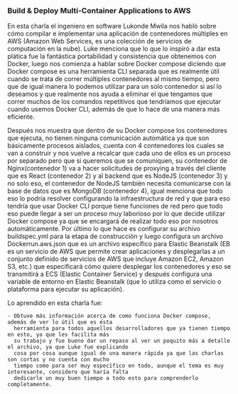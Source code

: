 ### Build & Deploy Multi-Container Applications to AWS

En esta charla el ingeniero en software Lukonde Mwila nos habló sobre cómo compilar e implementar 
una aplicación de contenedores múltiples en AWS (Amazon Web Services, es una colección de servicios 
de computación en la nube).
Luke menciona que lo que lo inspiró a dar esta plática fue la fantástica portabilidad y consistencia que 
obtenemos con Docker, luego nos comienza a hablar sobre Docker compose diciendo que Docker compose 
es una herramienta CLI separada que es realmente útil cuando se trata de correr múltiples contenedores 
al mismo tiempo, pero que de igual manera lo podemos utilizar para un solo contenedor si así lo deseamos 
y que realmente nos ayuda a eliminar el que tengamos que correr muchos de los comandos repetitivos que 
tendríamos que ejecutar cuando usemos Docker CLI, además de que lo hace de una manera más eficiente.

Después nos muestra que dentro de su Docker compose los contenedores que ejecuta, no tienen ninguna 
comunicación automática ya que son básicamente procesos aislados, cuenta con 4 contenedores los cuales
se van a construir y nos vuelve a recalcar que cada uno de ellos es un proceso por separado pero que si
queremos que se comuniquen, su contenedor de Nginx(contenedor 1) va a hacer solicitudes de proxying a través 
del cliente que es React (contenedor 2) y al backend que es NodeJS (contenedor 3) y no solo eso, el contenedor de
NodeJS también necesita comunicarse con la base de datos que es MongoDB (contenedor 4), igual menciona que 
todo eso lo podría resolver configurando la infraestructura de red y que para eso tendría que usar Docker CLI 
porque tiene funciones de red pero que todo eso puede llegar a ser un proceso muy laborioso por lo que decide 
utilizar Docker compose ya que se encargará de realizar todo eso por nosotros automáticamente.
Por último lo que hace es configurar su archivo buildspec.yml para la etapa de construcción y luego configura un
archivo Dockerrun.aws.json que es un archivo específico para Elastic Beanstalk (EB es un servicio de AWS que permite
crear aplicaciones y desplegarlas a un conjunto definido de servicios de AWS que incluye Amazon EC2, Amazon S3, etc.)
que especificará cómo quiere desplegar los contenedores y eso se transmitirá a ECS (Elastic Container Service) 
y después configura una variable de entorno en Elastic Beanstalk (que lo utiliza como el servicio o plataforma 
para ejecutar su aplicación).

Lo aprendido en esta charla fue:

	- Obtuve más información acerca de como funciona Docker compose, además de ver lo útil que es ésta
	  herramienta para todos aquellos desarrolladores que ya tienen tiempo en esto, ya que les facilita más 
	  su trabajo y fue bueno dar un repaso al ver un poquito más a detalle el archivo, ya que Luke fue explicando 
	  cosa por cosa aunque igual de una manera rápida ya que las charlas son cortas y no cuenta con mucho 
	  tiempo como para ser muy específico en todo, aunque el tema es muy interesante, considero que haría falta 
	  dedicarle un muy buen tiempo a todo esto para comprenderlo completamente.